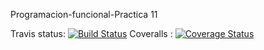 Programacion-funcional-Practica 11

Travis status: [![Build Status](https://travis-ci.org/ULL-ESIT-LPP-1819/tdd-Zanuro.png)](https://travis-ci.org/ULL-ESIT-LPP-1819/tdd-Zanuro)
Coveralls : [![Coverage Status](https://coveralls.io/repos/github/ULL-ESIT-LPP-18-19/tdd-Zanuro/badge.svg?branch=master)](https://coveralls.io/github/ULL-ESIT-LPP-18-19/tdd-Zanuro?branch=master)


